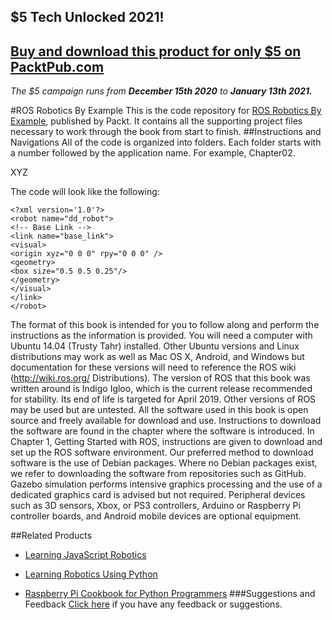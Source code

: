 ## $5 Tech Unlocked 2021!
[Buy and download this product for only $5 on PacktPub.com](https://www.packtpub.com/)
-----
*The $5 campaign         runs from __December 15th 2020__ to __January 13th 2021.__*

#ROS Robotics By Example
This is the code repository for [ROS Robotics By Example](https://www.packtpub.com/hardware-and-creative/ros-robotics-example?utm_source=github&utm_medium=repository&utm_campaign=9781782175193), published by Packt. It contains all the supporting project files necessary to work through the book from start to finish.
##Instructions and Navigations
All of the code is organized into folders. Each folder starts with a number followed by the application name. For example, Chapter02.

XYZ

The code will look like the following:
```
<?xml version='1.0'?>
<robot name="dd_robot">
<!-- Base Link -->
<link name="base_link">
<visual>
<origin xyz="0 0 0" rpy="0 0 0" />
<geometry>
<box size="0.5 0.5 0.25"/>
</geometry>
</visual>
</link>
</robot>
```

The format of this book is intended for you to follow along and perform the 
instructions as the information is provided. You will need a computer with Ubuntu 
14.04 (Trusty Tahr) installed. Other Ubuntu versions and Linux distributions 
may work as well as Mac OS X, Android, and Windows but documentation for 
these versions will need to reference the ROS wiki (http://wiki.ros.org/
Distributions).
The version of ROS that this book was written around is Indigo Igloo, which is the 
current release recommended for stability. Its end of life is targeted for April 2019. 
Other versions of ROS may be used but are untested.
All the software used in this book is open source and freely available for download 
and use. Instructions to download the software are found in the chapter where the 
software is introduced. In Chapter 1, Getting Started with ROS, instructions are given 
to download and set up the ROS software environment.
Our preferred method to download software is the use of Debian packages. Where 
no Debian packages exist, we refer to downloading the software from repositories 
such as GitHub.
Gazebo simulation performs intensive graphics processing and the use of a dedicated 
graphics card is advised but not required.
Peripheral devices such as 3D sensors, Xbox, or PS3 controllers, Arduino or 
Raspberry Pi controller boards, and Android mobile devices are optional equipment.

##Related Products
* [Learning JavaScript Robotics](https://www.packtpub.com/hardware-and-creative/learning-javascript-robotics?utm_source=github&utm_medium=repository&utm_campaign=9781785883347)

* [Learning Robotics Using Python](https://www.packtpub.com/application-development/learning-robotics-using-python?utm_source=github&utm_medium=repository&utm_campaign=9781783287536)

* [Raspberry Pi Cookbook for Python Programmers](https://www.packtpub.com/hardware-and-creative/raspberry-pi-cookbook-python-programmers?utm_source=github&utm_medium=repository&utm_campaign=9781849696623)
###Suggestions and Feedback
[Click here](https://docs.google.com/forms/d/e/1FAIpQLSe5qwunkGf6PUvzPirPDtuy1Du5Rlzew23UBp2S-P3wB-GcwQ/viewform) if you have any feedback or suggestions.
